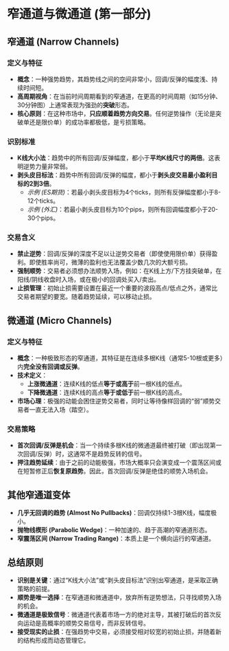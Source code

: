 # 窄通道与微通道 (第一部分) 

## 窄通道 (Narrow Channels)

### 定义与特征
-   **概念**：一种强势趋势，其趋势线之间的空间非常小，回调/反弹的幅度浅、持续时间短。
-   **高周期视角**：在当前时间周期看到的窄通道，在更高的时间周期（如15分钟、30分钟图）上通常表现为强劲的**突破**形态。
-   **核心原则**：在这种市场中，**只应顺着趋势方向交易**。任何逆势操作（无论是突破单还是限价单）的成功率都极低，是亏损策略。

### 识别标准
-   **K线大小法**：趋势中的所有回调/反弹幅度，都小于**平均K线尺寸的两倍**。这表明逆势力量非常弱。
-   **剥头皮目标法**：趋势中所有回调/反弹的幅度，都小于**剥头皮交易最小盈利目标的2到3倍**。
    -   *示例 (ES期货)*：若最小剥头皮目标为4个ticks，则所有反弹幅度都小于8-12个ticks。
    -   *示例 (外汇)*：若最小剥头皮目标为10个pips，则所有回调幅度都小于20-30个pips。

### 交易含义
-   **禁止逆势**：回调/反弹的深度不足以让逆势交易者（即使使用限价单）获得盈利。即使胜率尚可，微薄的盈利也无法覆盖少数几次的大额亏损。
-   **强制顺势**：交易者必须想办法顺势入场，例如：在K线上方/下方挂突破单，在阳线/阴线收盘时入场，或在极小的回调处买入/卖出。
-   **止损管理**：初始止损需要设置在最近一个重要的波段高点/低点之外，通常比交易者期望的要宽。随着趋势延续，可以移动止损。

## 微通道 (Micro Channels)

### 定义与特征
-   **概念**：一种极致形态的窄通道，其特征是在连续多根K线（通常5-10根或更多）内**完全没有回调或反弹**。
-   **技术定义**：
    -   **上涨微通道**：连续K线的低点**等于或高于**前一根K线的低点。
    -   **下降微通道**：连续K线的高点**等于或低于**前一根K线的高点。
-   **市场心理**：极强的动能会困住逆势交易者，同时让等待像样回调的“弱”顺势交易者一直无法入场（踏空）。

### 交易策略
-   **首次回调/反弹是机会**：当一个持续多根K线的微通道最终被打破（即出现第一次回调/反弹）时，这通常不是趋势反转的信号。
-   **押注趋势延续**：由于之前的动能极强，市场大概率只会演变成一个震荡区间或在短暂修正后**恢复原趋势**。因此，首次回调/反弹是绝佳的顺势入场机会。

## 其他窄通道变体
-   **几乎无回调的趋势 (Almost No Pullbacks)**：回调仅持续1-3根K线，幅度极小。
-   **抛物线楔形 (Parabolic Wedge)**：一种加速的、趋于高潮的窄通道形态。
-   **窄震荡区间 (Narrow Trading Range)**：本质上是一个横向运行的窄通道。

## 总结原则
-   **识别是关键**：通过“K线大小法”或“剥头皮目标法”识别出窄通道，是采取正确策略的前提。
-   **顺势是唯一选择**：在窄通道和微通道中，放弃所有逆势想法，只寻找顺势入场的机会。
-   **微通道是极致信号**：微通道代表着市场一方的绝对主导，其被打破后的首次反向运动是高概率的顺势交易信号，而非反转信号。
-   **接受现实的止损**：在强趋势中交易，必须接受相对较宽的初始止损，并随着新的结构形成而动态管理它。